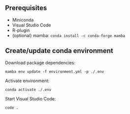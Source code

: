 ## Prerequisites

- Miniconda
- Visual Studio Code
- R-plugin
- (optional) mamba: `conda install -c conda-forge mamba`

## Create/update conda environment

Download package dependencies:

    mamba env update -f environment.yml -p ./.env

Activate environment:

    conda activate ./.env

Start Visual Studio Code:

    code .
